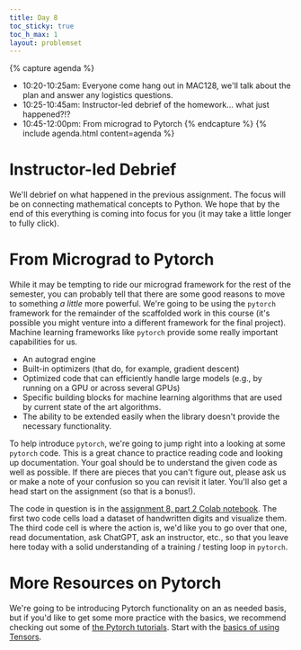 ```yaml
---
title: Day 8
toc_sticky: true 
toc_h_max: 1
layout: problemset
---
```


{% capture agenda %}
* 10:20-10:25am: Everyone come hang out in MAC128, we'll talk about the plan and answer any logistics questions.
* 10:25-10:45am: Instructor-led debrief of the homework... what just happened?!?
* 10:45-12:00pm: From micrograd to Pytorch
{% endcapture %}
{% include agenda.html content=agenda %}

# Instructor-led Debrief

We'll debrief on what happened in the previous assignment.  The focus will be on connecting mathematical concepts to Python.  We hope that by the end of this everything is coming into focus for you (it may take a little longer to fully click).

# From Micrograd to Pytorch

While it may be tempting to ride our micrograd framework for the rest of the semester, you can probably tell that there are some good reasons to move to something *a little* more powerful.  We're going to be using the `pytorch` framework for the remainder of the scaffolded work in this course (it's possible you might venture into a different framework for the final project).  Machine learning frameworks like `pytorch` provide some really important capabilities for us.

* An autograd engine
* Built-in optimizers (that do, for example, gradient descent)
* Optimized code that can efficiently handle large models (e.g., by running on a GPU or across several GPUs)
* Specific building blocks for machine learning algorithms that are used by current state of the art algorithms.
* The ability to be extended easily when the library doesn't provide the necessary functionality.

To help introduce `pytorch`, we're going to jump right into a looking at some `pytorch` code.  This is a great chance to practice reading code and looking up documentation.  Your goal should be to understand the given code as well as possible.  If there are pieces that you can't figure out, please ask us or make a note of your confusion so you can revisit it later.  You'll also get a head start on the assignment (so that is a bonus!).

The code in question is in the [assignment 8, part 2 Colab notebook](https://colab.research.google.com/github/olinml2024/notebooks/blob/main/ML24_Assignment08_part_2.ipynb). The first two code cells load a dataset of handwritten digits and visualize them.  The third code cell is where the action is, we'd like you to go over that one, read documentation, ask ChatGPT, ask an instructor, etc., so that you leave here today with a solid understanding of a training / testing loop in `pytorch`.


# More Resources on Pytorch

We're going to be introducing Pytorch functionality on an as needed basis, but if you'd like to get some more practice with the basics, we recommend checking out some of [the Pytorch tutorials](https://pytorch.org/tutorials/).  Start with the [basics of using Tensors](https://pytorch.org/tutorials/beginner/basics/tensorqs_tutorial.html).